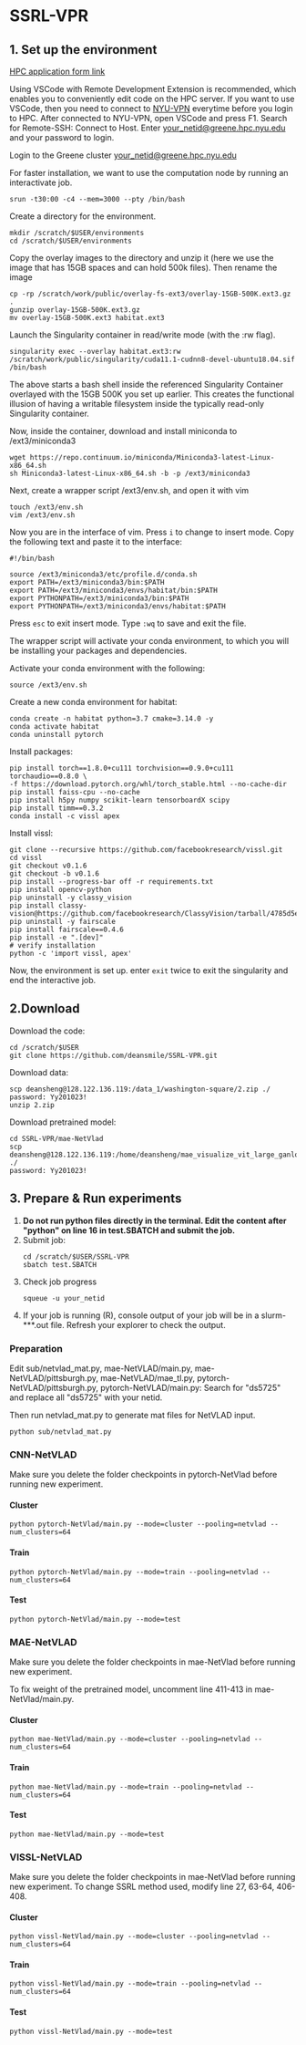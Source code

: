 # SSRL-VPR

## 1. Set up the environment
[HPC application form link](https://www.nyu.edu/life/information-technology/research-computing-services/high-performance-computing/high-performance-computing-nyu-it/hpc-accounts-and-eligibility.html)

Using VSCode with Remote Development Extension is recommended, which enables you to conveniently edit code on the HPC server. If you want to use VSCode, then you need to connect to [NYU-VPN](https://nyu.service-now.com/sp?id=search&spa=1&q=vpnmfa) everytime before you login to HPC. After connected to NYU-VPN, open VSCode and press F1. Search for Remote-SSH: Connect to Host. Enter your_netid@greene.hpc.nyu.edu and your password to login.

Login to the Greene cluster your_netid@greene.hpc.nyu.edu

For faster installation, we want to use the computation node by running an interactivate job.
```
srun -t30:00 -c4 --mem=3000 --pty /bin/bash
```
Create a directory for the environment.
```
mkdir /scratch/$USER/environments
cd /scratch/$USER/environments
```
Copy the overlay images to the directory and unzip it (here we use the image that has 15GB spaces and can hold 500k files). Then rename the image
```
cp -rp /scratch/work/public/overlay-fs-ext3/overlay-15GB-500K.ext3.gz .
gunzip overlay-15GB-500K.ext3.gz
mv overlay-15GB-500K.ext3 habitat.ext3
```
Launch the Singularity container in read/write mode (with the :rw flag). 
```
singularity exec --overlay habitat.ext3:rw /scratch/work/public/singularity/cuda11.1-cudnn8-devel-ubuntu18.04.sif /bin/bash
```
The above starts a bash shell inside the referenced Singularity Container overlayed with the 15GB 500K you set up earlier. This creates the functional illusion of having a writable filesystem inside the typically read-only Singularity container.

Now, inside the container, download and install miniconda to /ext3/miniconda3
```
wget https://repo.continuum.io/miniconda/Miniconda3-latest-Linux-x86_64.sh
sh Miniconda3-latest-Linux-x86_64.sh -b -p /ext3/miniconda3
```
Next, create a wrapper script /ext3/env.sh, and open it with vim
```
touch /ext3/env.sh
vim /ext3/env.sh
```
Now you are in the interface of vim. Press `i` to change to insert mode. Copy the following text and paste it to the interface:
```
#!/bin/bash

source /ext3/miniconda3/etc/profile.d/conda.sh
export PATH=/ext3/miniconda3/bin:$PATH
export PATH=/ext3/miniconda3/envs/habitat/bin:$PATH
export PYTHONPATH=/ext3/miniconda3/bin:$PATH
export PYTHONPATH=/ext3/miniconda3/envs/habitat:$PATH
```
Press `esc` to exit insert mode. Type `:wq` to save and exit the file.

The wrapper script will activate your conda environment, to which you will be installing your packages and dependencies. 

Activate your conda environment with the following:
```
source /ext3/env.sh
```
Create a new conda environment for habitat:
```
conda create -n habitat python=3.7 cmake=3.14.0 -y
conda activate habitat
conda uninstall pytorch
```
Install packages:
```
pip install torch==1.8.0+cu111 torchvision==0.9.0+cu111 torchaudio==0.8.0 \
-f https://download.pytorch.org/whl/torch_stable.html --no-cache-dir
pip install faiss-cpu --no-cache
pip install h5py numpy scikit-learn tensorboardX scipy
pip install timm==0.3.2
conda install -c vissl apex
```
Install vissl:
```
git clone --recursive https://github.com/facebookresearch/vissl.git
cd vissl
git checkout v0.1.6
git checkout -b v0.1.6
pip install --progress-bar off -r requirements.txt
pip install opencv-python
pip uninstall -y classy_vision
pip install classy-vision@https://github.com/facebookresearch/ClassyVision/tarball/4785d5ee19d3bcedd5b28c1eb51ea1f59188b54d
pip uninstall -y fairscale
pip install fairscale==0.4.6
pip install -e ".[dev]"
# verify installation
python -c 'import vissl, apex'
```

Now, the environment is set up. enter `exit` twice to exit the singularity and end the interactive job.

## 2.Download
Download the code:
```
cd /scratch/$USER
git clone https://github.com/deansmile/SSRL-VPR.git
```
Download data:
```
scp deansheng@128.122.136.119:/data_1/washington-square/2.zip ./
password: Yy201023!
unzip 2.zip
```
Download pretrained model:
```
cd SSRL-VPR/mae-NetVlad
scp deansheng@128.122.136.119:/home/deansheng/mae_visualize_vit_large_ganloss.pth ./
password: Yy201023!
```

## 3. Prepare & Run experiments
1. **Do not run python files directly in the terminal. Edit the content after "python" on line 16 in test.SBATCH and submit the job.**
2. Submit job:
   ```
   cd /scratch/$USER/SSRL-VPR
   sbatch test.SBATCH
   ```
3. Check job progress
   ```
   squeue -u your_netid
   ```
4. If your job is running (R), console output of your job will be in a slurm-***.out file. Refresh your explorer to check the output.

### Preparation
Edit sub/netvlad_mat.py, mae-NetVLAD/main.py, mae-NetVLAD/pittsburgh.py, mae-NetVLAD/mae_tl.py, pytorch-NetVLAD/pittsburgh.py, pytorch-NetVLAD/main.py: Search for "ds5725" and replace all "ds5725" with your netid. 

Then run netvlad_mat.py to generate mat files for NetVLAD input.
```
python sub/netvlad_mat.py
```

### CNN-NetVLAD
Make sure you delete the folder checkpoints in pytorch-NetVlad before running new experiment.

#### Cluster
```
python pytorch-NetVlad/main.py --mode=cluster --pooling=netvlad --num_clusters=64
```
#### Train
```
python pytorch-NetVlad/main.py --mode=train --pooling=netvlad --num_clusters=64
```
#### Test
```
python pytorch-NetVlad/main.py --mode=test
```

### MAE-NetVLAD
Make sure you delete the folder checkpoints in mae-NetVlad before running new experiment.

To fix weight of the pretrained model, uncomment line 411-413 in mae-NetVlad/main.py.

#### Cluster
```
python mae-NetVlad/main.py --mode=cluster --pooling=netvlad --num_clusters=64
```
#### Train
```
python mae-NetVlad/main.py --mode=train --pooling=netvlad --num_clusters=64
```
#### Test
```
python mae-NetVlad/main.py --mode=test
```

### VISSL-NetVLAD
Make sure you delete the folder checkpoints in mae-NetVlad before running new experiment.
To change SSRL method used, modify line 27, 63-64, 406-408.

#### Cluster
```
python vissl-NetVlad/main.py --mode=cluster --pooling=netvlad --num_clusters=64
```
#### Train
```
python vissl-NetVlad/main.py --mode=train --pooling=netvlad --num_clusters=64
```
#### Test
```
python vissl-NetVlad/main.py --mode=test
```

